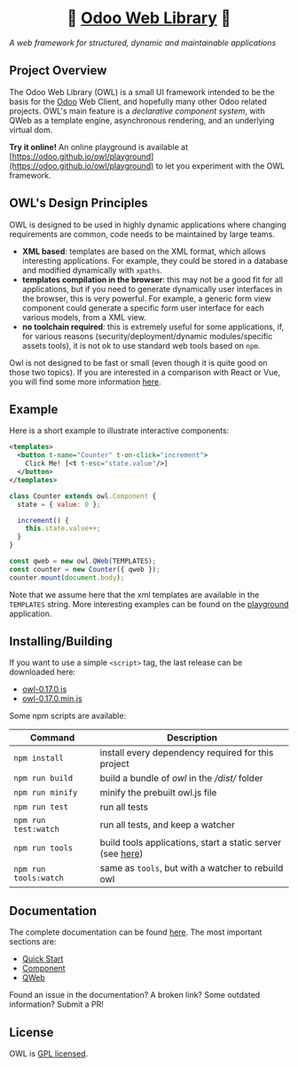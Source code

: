 <h1 align="center">🦉 <a href="https://odoo.github.io/owl/">Odoo Web Library</a> 🦉</h1>

_A web framework for structured, dynamic and maintainable applications_

## Project Overview

The Odoo Web Library (OWL) is a small
UI framework intended to be the basis for the [Odoo](https://www.odoo.com/) Web Client, and hopefully many
other Odoo related projects. OWL's main feature is a _declarative component system_, with QWeb as a template engine, asynchronous rendering, and an underlying virtual dom.

**Try it online!** An online playground is available at [https://odoo.github.io/owl/playground](https://odoo.github.io/owl/playground) to let you experiment with the OWL framework.

## OWL's Design Principles

OWL is designed to be used in highly dynamic applications where changing
requirements are common, code needs to be maintained by large teams.

- **XML based**: templates are based on the XML format, which allows interesting
  applications. For example, they could be stored in a database and modified
  dynamically with `xpaths`.
- **templates compilation in the browser**: this may not be a good fit for all
  applications, but if you need to generate dynamically user interfaces in the
  browser, this is very powerful. For example, a generic form view component
  could generate a specific form user interface for each various models, from a XML view.
- **no toolchain required**: this is extremely useful for some applications, if,
  for various reasons (security/deployment/dynamic modules/specific assets tools),
  it is not ok to use standard web tools based on `npm`.

Owl is not designed to be fast or small (even though it is quite good on those
two topics). If you are interested in a comparison with React or Vue, you will
find some more information [here](doc/comparison.md).

## Example

Here is a short example to illustrate interactive components:

```xml
<templates>
  <button t-name="Counter" t-on-click="increment">
    Click Me! [<t t-esc="state.value"/>]
  </button>
</templates>
```

```javascript
class Counter extends owl.Component {
  state = { value: 0 };

  increment() {
    this.state.value++;
  }
}

const qweb = new owl.QWeb(TEMPLATES);
const counter = new Counter({ qweb });
counter.mount(document.body);
```

Note that we assume here that the xml templates are available in the `TEMPLATES`
string. More interesting examples can be found on the
[playground](https://odoo.github.io/owl/playground) application.

## Installing/Building

If you want to use a simple `<script>` tag, the last release can be downloaded here:

- [owl-0.17.0.js](https://github.com/odoo/owl/releases/download/v0.17.0/owl.js)
- [owl-0.17.0.min.js](https://github.com/odoo/owl/releases/download/v0.17.0/owl.min.js)

Some npm scripts are available:

| Command               | Description                                                                  |
| --------------------- | ---------------------------------------------------------------------------- |
| `npm install`         | install every dependency required for this project                           |
| `npm run build`       | build a bundle of _owl_ in the _/dist/_ folder                               |
| `npm run minify`      | minify the prebuilt owl.js file                                              |
| `npm run test`        | run all tests                                                                |
| `npm run test:watch`  | run all tests, and keep a watcher                                            |
| `npm run tools`       | build tools applications, start a static server (see [here](doc/tooling.md)) |
| `npm run tools:watch` | same as `tools`, but with a watcher to rebuild owl                           |

## Documentation

The complete documentation can be found [here](doc/readme.md). The most important sections are:

- [Quick Start](doc/quick_start.md)
- [Component](doc/component.md)
- [QWeb](doc/qweb.md)

Found an issue in the documentation? A broken link? Some outdated information?
Submit a PR!

## License

OWL is [GPL licensed](./LICENSE).
